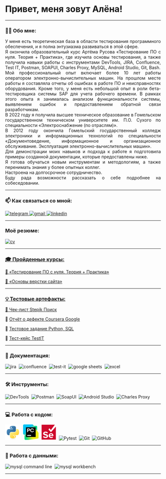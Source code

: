 
















# Привет, меня зовут Алёна!







---

### 👨‍💻 Обо мне:

<p align="justify">У меня есть теоретическая база в области тестирования программного обеспечения, и я полна энтузиазма развиваться в этой сфере.<br> 
Я окончила образовательный курс Артёма Русова «Тестирование ПО с нуля. Теория + Практика», где изучила основы тестирования, а также получила навыки работы с инструментами DevTools, JIRA, Confluence, Test IT, Postman, SOAPUI, Charles Proxy, MySQL, Android Studio, Git, Bash.  <br> 
Мой профессиональный опыт включает более 10 лет работы оператором электронно-вычислительных машин. На прошлом месте работы я составляла отчеты об ошибках в работе ПО и неисправностях оборудования. Кроме того, у меня есть небольшой опыт в роли бета-тестировщика системы SAP для учета рабочего времени. В рамках этого опыта я занималась анализом функциональности системы, выявлением ошибок и предоставлением обратной связи разработчикам. <br>
В 2022 году я получила высшее техническое образование в Гомельском государственном техническом университете им. П.О. Сухого по специальности «Электроснабжение (по отраслям)». <br> 
В 2012 году окончила Гомельский государственный колледж электроники и информационных технологий по специальности «Документоведение, информационное и организационное обслуживание. Эксплуатация электронно-вычислительных машин». <br>
Для демонстрации моих навыков и подхода к работе я подготовила примеры созданной документации, которые предоставлены ниже. <br>
Я готова обучаться новым инструментам и методологиям, а также перенимать знания у более опытных коллег. <br>  
Настроена на долгосрочное сотрудничество. <br> 
Буду рада возможности рассказать о себе подробнее на собеседовании.
</p>





---

### 📫  Как связаться со мной:

  <div id="badges">
     <a href="https://t.me/QAEngineer2" target="_blank">
      <img src="https://cdn-icons-png.flaticon.com/512/2111/2111646.png" width="50" height="50" alt="telegram" />
    </a>
      <a href="mailto:lenaqa94@gmail.com" target="_blank">
      <img src="https://github.com/user-attachments/assets/21ff9445-3256-47ff-a55a-0df7a08016cd" width="50" height="50" alt="gmail" />
    </a>
    <a href="https://www.linkedin.com/in/qaelena/" target="_blank">
      <img src="https://cdn-icons-png.flaticon.com/512/2504/2504799.png" width="50" height="50" alt="linkedin" />
    </a>
     </div>

---

### Моё резюме:

<div>
<a href="https://drive.google.com/file/d/1h2VAPC6ne4_YRI_pzNCMGjSsZirURCFH/view?usp=sharing" target="_blank">
      <img src="https://cdn-icons-png.flaticon.com/128/6186/6186195.png" width="50" height="50" alt="cv" />
      </div>
  
---
  
### 🎓 Пройденные курсы:

<div>
<p> 📜 <a href="https://github.com/user-attachments/files/19128280/default.pdf" target="_blank">
      «Тестирование ПО с нуля. Теория + Практика» </p>
<p> 📜 <a href="https://github.com/user-attachments/files/19128351/default.pdf" target="_blank">
      «Основы верстки сайта» </p>
      </div>
  
---

###  💡 Тестовые артефакты:


📄 <a href="https://docs.google.com/spreadsheets/d/1WN-gwXvxlP9jwAB1CxSssDiD3xom-8ce/edit?usp=sharing" target="_blank">Чек-лист Stepik Поиск</a>  

📄 <a href="https://drive.google.com/file/d/133iMN5WR2oZ8Zf9DVd3Gj1GmYxX-ceCr/view?usp=drive_link" target="_blank">Отчёт о дефекте Coursera Google</a>  

📄 <a href="https://drive.google.com/file/d/1meTdyzK59GFpI0td-_34rZNxI8DWYmmP/view?usp=drive_link" target="_blank">Тестовое задание Python, SQL</a>  

📄 <a href="https://drive.google.com/file/d/1ct8QoDS5MSSkKjqrN55jqyWfVthhi4J9/view?usp=drive_link" target="_blank">Тест-кейс TestIT</a>  

---
### 📁 Документация:



<div>
  <img src="https://cdn.jsdelivr.net/gh/devicons/devicon/icons/jira/jira-original.svg" title="jira" alt="jira" width="55" height="55"/>&nbsp
  <img src="https://github.com/user-attachments/assets/9e50a826-e10b-4de8-81f2-b38dfe4cc06b" title="confluence" alt="confluence" width="50" height="50"/>&nbsp
  <img src="https://docs.testit.software/images/testit_logo_icon_blue.png" title="test-it" alt="test-it" width="50" height="50"/>&nbsp
  <img src="https://github.com/user-attachments/assets/b5093ee6-6e76-4b48-b468-09caf8d8e46f" title="google sheets" alt="google sheets" width="50" height="50"/>&nbsp
  <img src="https://github.com/user-attachments/assets/c77b2248-482a-4f54-a6dc-be58845d5bee" title="excel" alt="excel" width="55" height="55"/>&nbsp  
    </div>

---
### 🛠 Инструменты:

<div>
  <img src="https://d33wubrfki0l68.cloudfront.net/38b5c953a4667366685d55db55d057c86db1fc54/a0fdc/static/acae6b24d940347661ca901ea07f47c1/chrome-dev-logo-icon.png" title="DevTools" alt="DevTools" width="50" height="50"/>&nbsp
  <img src="https://icon.icepanel.io/Technology/svg/Postman.svg" title="Postman" alt="Postman" width="50" height="50"/>&nbsp
  <img src="https://static0.smartbear.co/smartbearbrand/media/images/home/soapui-icon.svg" title="SoapUI" alt="SoapUI" width="50" height="50"/>&nbsp
  <img src="https://github.com/user-attachments/assets/f689c1da-4b7d-47a1-80d2-0e29a21034a3" title="Android Studio" alt="Android Studio" width="50" height="50"/>&nbsp
  <img src="https://github.com/user-attachments/assets/bb877f1a-3b2c-4a0b-ae82-9b4c8440373e" title="Charles Proxy" alt="Charles Proxy" width="50" height="50"/>&nbsp
</div>

---

### 💻 Работа с кодом:

<div>
  <img src="https://raw.githubusercontent.com/devicons/devicon/master/icons/python/python-original.svg" title="Python" alt="Python" width="50" height="50"/>&nbsp
  <img src="https://raw.githubusercontent.com/devicons/devicon/master/icons/pycharm/pycharm-original.svg" title="PyCharm" alt="PyCharm" width="50" height="50"/>&nbsp
  <img src="https://raw.githubusercontent.com/devicons/devicon/master/icons/selenium/selenium-original.svg" title="Selenium" alt="Selenium" width="50" height="50"/>&nbsp
  <img src="https://cdn.iconscout.com/icon/free/png-256/pytest-14-461486.png" title="Pytest" alt="Pytest" width="50" height="50"/>&nbsp
  <img src="https://github.com/user-attachments/assets/d365f52c-62cf-42d1-8df0-6c1f607cd0bf" title="Git" alt="Git" width="50" height="50"/>&nbsp
  <img src="https://github.com/user-attachments/assets/00fd733b-81a4-4413-9277-c182e2aac827" title="GitHub" alt="GitHub" width="50" height="50"/>&nbsp
</div>

---


### 💾 Работа с данными:


<div>
  <img src="https://cdn.jsdelivr.net/gh/devicons/devicon/icons/mysql/mysql-original.svg" title="mysql command line" alt="mysql command line" width="50" height="50"/>&nbsp
  <img src="https://github.com/user-attachments/assets/a22f6701-df80-41de-91a9-1756851b9a97" title="mysql workbench" alt="mysql workbench" width="50" height="50"/>&nbsp
  </div>

---
